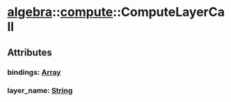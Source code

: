 # [algebra](/libs/algebra/)::[compute](/libs/algebra/compute/)::ComputeLayerCall

## Attributes

### bindings:&nbsp;[Array](/libs/std/core/type.Array.md)

### layer_name:&nbsp;[String](/libs/std/core/type.String.md)
